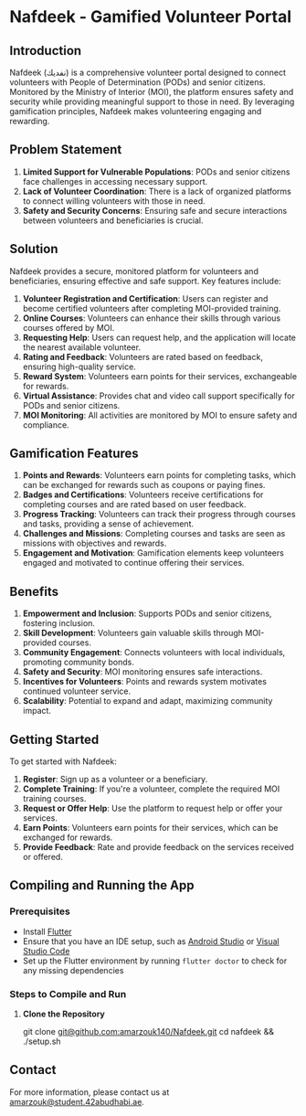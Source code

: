 # Nafdeek - Gamified Volunteer Portal

## Introduction

Nafdeek (نفديك) is a comprehensive volunteer portal designed to connect volunteers with People of Determination (PODs) and senior citizens. Monitored by the Ministry of Interior (MOI), the platform ensures safety and security while providing meaningful support to those in need. By leveraging gamification principles, Nafdeek makes volunteering engaging and rewarding.

## Problem Statement

1. **Limited Support for Vulnerable Populations**: PODs and senior citizens face challenges in accessing necessary support.
2. **Lack of Volunteer Coordination**: There is a lack of organized platforms to connect willing volunteers with those in need.
3. **Safety and Security Concerns**: Ensuring safe and secure interactions between volunteers and beneficiaries is crucial.

## Solution

Nafdeek provides a secure, monitored platform for volunteers and beneficiaries, ensuring effective and safe support. Key features include:

1. **Volunteer Registration and Certification**: Users can register and become certified volunteers after completing MOI-provided training.
2. **Online Courses**: Volunteers can enhance their skills through various courses offered by MOI.
3. **Requesting Help**: Users can request help, and the application will locate the nearest available volunteer.
4. **Rating and Feedback**: Volunteers are rated based on feedback, ensuring high-quality service.
5. **Reward System**: Volunteers earn points for their services, exchangeable for rewards.
6. **Virtual Assistance**: Provides chat and video call support specifically for PODs and senior citizens.
7. **MOI Monitoring**: All activities are monitored by MOI to ensure safety and compliance.

## Gamification Features

1. **Points and Rewards**: Volunteers earn points for completing tasks, which can be exchanged for rewards such as coupons or paying fines.
2. **Badges and Certifications**: Volunteers receive certifications for completing courses and are rated based on user feedback.
3. **Progress Tracking**: Volunteers can track their progress through courses and tasks, providing a sense of achievement.
4. **Challenges and Missions**: Completing courses and tasks are seen as missions with objectives and rewards.
5. **Engagement and Motivation**: Gamification elements keep volunteers engaged and motivated to continue offering their services.

## Benefits

1. **Empowerment and Inclusion**: Supports PODs and senior citizens, fostering inclusion.
2. **Skill Development**: Volunteers gain valuable skills through MOI-provided courses.
3. **Community Engagement**: Connects volunteers with local individuals, promoting community bonds.
4. **Safety and Security**: MOI monitoring ensures safe interactions.
5. **Incentives for Volunteers**: Points and rewards system motivates continued volunteer service.
6. **Scalability**: Potential to expand and adapt, maximizing community impact.

## Getting Started

To get started with Nafdeek:

1. **Register**: Sign up as a volunteer or a beneficiary.
2. **Complete Training**: If you're a volunteer, complete the required MOI training courses.
3. **Request or Offer Help**: Use the platform to request help or offer your services.
4. **Earn Points**: Volunteers earn points for their services, which can be exchanged for rewards.
5. **Provide Feedback**: Rate and provide feedback on the services received or offered.


## Compiling and Running the App

### Prerequisites

- Install [Flutter](https://flutter.dev/docs/get-started/install)
- Ensure that you have an IDE setup, such as [Android Studio](https://developer.android.com/studio) or [Visual Studio Code](https://code.visualstudio.com/)
- Set up the Flutter environment by running `flutter doctor` to check for any missing dependencies

### Steps to Compile and Run

1. **Clone the Repository**

   git clone [git@github.com:amarzouk140/Nafdeek.git](https://github.com/amarzouk140/Nafdeek.git)
   cd nafdeek && ./setup.sh

   
## Contact

For more information, please contact us at [amarzouk@student.42abudhabi.ae](mailto:amarzouk@student.42abudhabi.ae).
